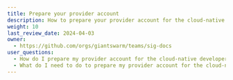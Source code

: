 ```yaml
---
title: Prepare your provider account
description: How to prepare your provider account for the cloud-native developer platform.
weight: 10
last_review_date: 2024-04-03
owner:
  - https://github.com/orgs/giantswarm/teams/sig-docs
user_questions:
  - How do I prepare my provider account for the cloud-native developer platform?
  - What do I need to do to prepare my provider account for the cloud-native developer platform?
---
```


